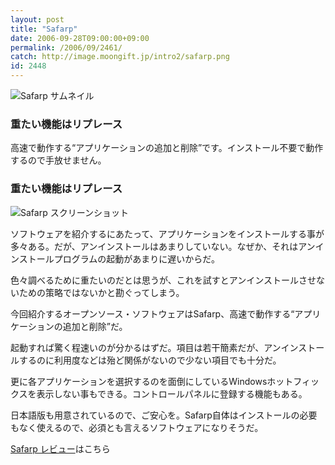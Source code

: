 ```yaml
---
layout: post
title: "Safarp"
date: 2006-09-28T09:00:00+09:00
permalink: /2006/09/2461/
catch: http://image.moongift.jp/intro2/safarp.png
id: 2448
---
```

 ![Safarp サムネイル](http://image.moongift.jp/intro2/safarp.t.png "Safarp サムネイル")
  

### 重たい機能はリプレース
  
高速で動作する“アプリケーションの追加と削除”です。インストール不要で動作するので手放せません。  
<!--more-->  

### 重たい機能はリプレース
  

![Safarp スクリーンショット](http://image.moongift.jp/intro2/safarp.png "Safarp スクリーンショット")

  

ソフトウェアを紹介するにあたって、アプリケーションをインストールする事が多々ある。だが、アンインストールはあまりしていない。なぜか、それはアンインストールプログラムの起動があまりに遅いからだ。

  

色々調べるために重たいのだとは思うが、これを試すとアンインストールさせないための策略ではないかと勘ぐってしまう。

  

今回紹介するオープンソース・ソフトウェアはSafarp、高速で動作する“アプリケーションの追加と削除”だ。

  

起動すれば驚く程速いのが分かるはずだ。項目は若干簡素だが、アンインストールするのに利用度などは殆ど関係がないので少ない項目でも十分だ。

  

更に各アプリケーションを選択するのを面倒にしているWindowsホットフィックスを表示しない事もできる。コントロールパネルに登録する機能もある。

  

日本語版も用意されているので、ご安心を。Safarp自体はインストールの必要もなく使えるので、必須とも言えるソフトウェアになりそうだ。

  

[Safarp レビュー](http://oss.moongift.jp/review/i-2462.html)はこちら

